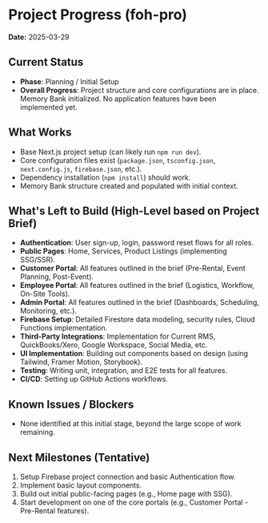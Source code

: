 # Project Progress (foh-pro)

**Date:** 2025-03-29

## Current Status

*   **Phase**: Planning / Initial Setup
*   **Overall Progress**: Project structure and core configurations are in place. Memory Bank initialized. No application features have been implemented yet.

## What Works

*   Base Next.js project setup (can likely run `npm run dev`).
*   Core configuration files exist (`package.json`, `tsconfig.json`, `next.config.js`, `firebase.json`, etc.).
*   Dependency installation (`npm install`) should work.
*   Memory Bank structure created and populated with initial context.

## What's Left to Build (High-Level based on Project Brief)

*   **Authentication**: User sign-up, login, password reset flows for all roles.
*   **Public Pages**: Home, Services, Product Listings (implementing SSG/SSR).
*   **Customer Portal**: All features outlined in the brief (Pre-Rental, Event Planning, Post-Event).
*   **Employee Portal**: All features outlined in the brief (Logistics, Workflow, On-Site Tools).
*   **Admin Portal**: All features outlined in the brief (Dashboards, Scheduling, Monitoring, etc.).
*   **Firebase Setup**: Detailed Firestore data modeling, security rules, Cloud Functions implementation.
*   **Third-Party Integrations**: Implementation for Current RMS, QuickBooks/Xero, Google Workspace, Social Media, etc.
*   **UI Implementation**: Building out components based on design (using Tailwind, Framer Motion, Storybook).
*   **Testing**: Writing unit, integration, and E2E tests for all features.
*   **CI/CD**: Setting up GitHub Actions workflows.

## Known Issues / Blockers

*   None identified at this initial stage, beyond the large scope of work remaining.

## Next Milestones (Tentative)

1.  Setup Firebase project connection and basic Authentication flow.
2.  Implement basic layout components.
3.  Build out initial public-facing pages (e.g., Home page with SSG).
4.  Start development on one of the core portals (e.g., Customer Portal - Pre-Rental features).
